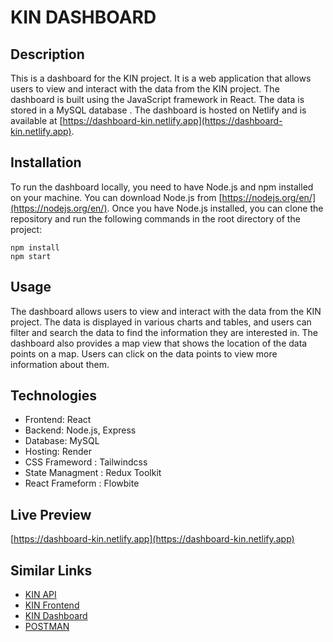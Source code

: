 # KIN DASHBOARD

## Description

This is a dashboard for the KIN project. It is a web application that allows users to view and interact with the data from the KIN project. The dashboard is built using the JavaScript framework in React. The data is stored in a MySQL database . The dashboard is hosted on Netlify and is available at [https://dashboard-kin.netlify.app](https://dashboard-kin.netlify.app).

## Installation

To run the dashboard locally, you need to have Node.js and npm installed on your machine. You can download Node.js from [https://nodejs.org/en/](https://nodejs.org/en/). Once you have Node.js installed, you can clone the repository and run the following commands in the root directory of the project:

```
npm install
npm start
```

## Usage

The dashboard allows users to view and interact with the data from the KIN project. The data is displayed in various charts and tables, and users can filter and search the data to find the information they are interested in. The dashboard also provides a map view that shows the location of the data points on a map. Users can click on the data points to view more information about them.

## Technologies

- Frontend: React
- Backend: Node.js, Express
- Database: MySQL
- Hosting: Render
- CSS Frameword : Tailwindcss
- State Managment : Redux Toolkit
- React Frameform : Flowbite

## Live Preview

[https://dashboard-kin.netlify.app](https://dashboard-kin.netlify.app)

## Similar Links

- [KIN API](https://github.com/md-rejoyan-islam/kinsust_backend.git)
- [KIN Frontend](https://github.com/md-rejoyan-islam/kinsust-nextjs.git)
- [KIN Dashboard](https://github.com/md-rejoyan-islam/kinsust-dashboard.git)
- [POSTMAN ](https://documenter.getpostman.com/view/22735243/2sA3s7jUhm)
